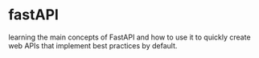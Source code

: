 # fastAPI
learning the main concepts of FastAPI and how to use it to quickly create web APIs that implement best practices by default.
